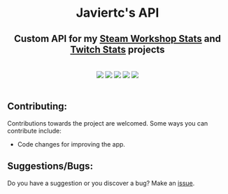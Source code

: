 <h1 align="center">Javiertc's API</h1>
<h2 align="center">
    Custom API for my <a href="https://github.com/thejaviertc/steam-workshop-stats">Steam Workshop Stats</a> and <a href="https://github.com/thejaviertc/twitch-stats">Twitch Stats</a> projects
</h2>
<div align="center" style="padding-top: 20px; padding-bottom: 20px">
    <img src="https://img.shields.io/github/stars/thejaviertc/javiertcs-api" />
    <img src="https://img.shields.io/github/v/release/thejaviertc/javiertcs-api" />
    <img src="https://img.shields.io/github/license/thejaviertc/javiertcs-api" />
    <img src="https://img.shields.io/github/commit-activity/m/thejaviertc/javiertcs-api" />
    <img src="https://github.com/thejaviertc/javiertcs-api/actions/workflows/ci.yml/badge.svg" />
</div>

## Contributing:

Contributions towards the project are welcomed. Some ways you can contribute include:
* Code changes for improving the app.

## Suggestions/Bugs:

Do you have a suggestion or you discover a bug? Make an [issue](https://github.com/thejaviertc/javiertcs-api/issues/new).
